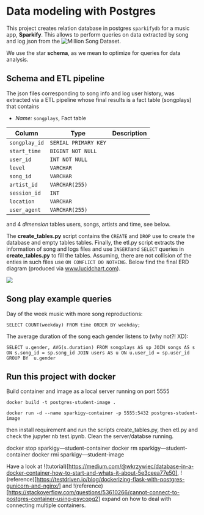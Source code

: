 # Data modeling with Postgres

This project creates relation database in postgres `sparkifydb` for a music app, **Sparkify**. 
This allows to perform queries on data extracted by song and log json
from the ![Million Song Dataset](http://millionsongdataset.com/).

We use the star **schema**, as we mean to optimize for queries for data analysis.


## Schema and ETL pipeline

The json files corresponding to song info and log user history, 
was extracted via a ETL pipeline whose final results is a 
fact table (songplays) that contains 

- *Name:* `songplays`,  Fact table

| Column | Type | Description 
| ------ | ---- | ----------------------- |
| `songplay_id` | `SERIAL PRIMARY KEY` | 
| `start_time` | `BIGINT NOT NULL` | 
| `user_id` | `INT NOT NULL` | 
| `level` | `VARCHAR` | 
| `song_id` | `VARCHAR` | 
| `artist_id` | `VARCHAR(255)` | 
| `session_id` | `INT` | 
| `location` | `VARCHAR` | 
| `user_agent` | `VARCHAR(255)` | 

and 4 *dimension* tables users, songs, artists and  time, see below. 


The **create_tables.py** script contains the `CREATE` and  `DROP`  use to create the database and empty tables tables. 
Finally, the etl.py script extracts the information of song and logs files and use  `INSERT`and `SELECT` queries in **create_tables.py** to fill the tables. Assuming, there are not collision of the enties in such files 
use `ON CONFLICT DO NOTHING`.  Below find the  final ERD diagram (produced via www.lucidchart.com).


![](./media/ERD_sparkigy.png?raw=true)


## Song play example queries

Day of the week music with more song reproductions:

`SELECT COUNT(weekday) FROM time
ORDER BY weekday;`

The average duration of the song each gender listens to (why not?! XD):

`SELECT u.gender, AVG(s.duration)
FROM songplays AS sp
JOIN songs AS s 
ON s.song_id = sp.song_id
JOIN users AS u
ON u.user_id = sp.user_id
GROUP BY 
u.gender
`

## Run this project with docker

Build container and image as a local server running on port 5555

`docker build -t postgres-student-image .`

`docker run -d --name sparkigy-container -p 5555:5432 postgres-student-image`

then install requirement and run the scripts create_tables.py, then etl.py and check the jupyter nb test.ipynb.
Clean the server/databse running.

docker stop sparkigy—student-container
docker rm sparkigy—student-container
docker rmi sparkigy—student-image

Have a look at !(tutorial)[https://medium.com/@wkrzywiec/database-in-a-docker-container-how-to-start-and-whats-it-about-5e3ceea77e50], 
!(reference)[https://testdriven.io/blog/dockerizing-flask-with-postgres-gunicorn-and-nginx/] and 
!(reference)[https://stackoverflow.com/questions/53610266/cannot-connect-to-postgres-container-using-psycopg2] expand 
on how to deal with connecting multiple containers.

